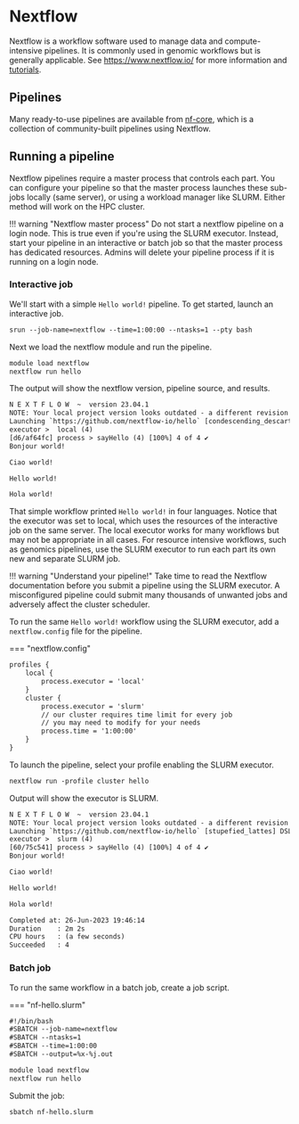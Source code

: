 # Nextflow

Nextflow is a workflow software used to manage data and compute-intensive pipelines. It is commonly used in genomic workflows but is generally applicable. See <https://www.nextflow.io/> for more information and [tutorials](https://www.nextflow.io/blog/2023/learn-nextflow-in-2023.html).

## Pipelines

Many ready-to-use pipelines are available from [nf-core](https://nf-co.re/pipelines), which is a collection of community-built pipelines using Nextflow.

## Running a pipeline

Nextflow pipelines require a master process that controls each part. You can configure your pipeline so that the master process launches these sub-jobs locally (same server), or using a workload manager like SLURM. Either method will work on the HPC cluster.

!!! warning "Nextflow master process"
    Do not start a nextflow pipeline on a login node. This is true even if you're using the SLURM executor. Instead, start your pipeline in an interactive or batch job so that the master process has dedicated resources. Admins will delete your pipeline process if it is running on a login node.

### Interactive job

We'll start with a simple `Hello world!` pipeline. To get started, launch an interactive job.

```txt
srun --job-name=nextflow --time=1:00:00 --ntasks=1 --pty bash
```

Next we load the nextflow module and run the pipeline.

```txt
module load nextflow
nextflow run hello
```

The output will show the nextflow version, pipeline source, and results.

```txt
N E X T F L O W  ~  version 23.04.1
NOTE: Your local project version looks outdated - a different revision is available in the remote repository [1d71f857bb]
Launching `https://github.com/nextflow-io/hello` [condescending_descartes] DSL2 - revision: 4eab81bd42 [master]
executor >  local (4)
[d6/af64fc] process > sayHello (4) [100%] 4 of 4 ✔
Bonjour world!

Ciao world!

Hello world!

Hola world!
```

That simple workflow printed `Hello world!` in four languages. Notice that the executor was set to local, which uses the resources of the interactive job on the same server. The local executor works for many workflows but may not be appropriate in all cases. For resource intensive workflows, such as genomics pipelines, use the SLURM executor to run each part its own new and separate SLURM job.

!!! warning "Understand your pipeline!"
    Take time to read the Nextflow documentation before you submit a pipeline using the SLURM executor. A misconfigured pipeline could submit many thousands of unwanted jobs and adversely affect the cluster scheduler.

To run the same `Hello world!` workflow using the SLURM executor, add a `nextflow.config` file for the pipeline.

=== "nextflow.config"

```txt
profiles {
    local {
        process.executor = 'local'
    }
    cluster {
        process.executor = 'slurm'
        // our cluster requires time limit for every job
        // you may need to modify for your needs
        process.time = '1:00:00'
    }
}
```

To launch the pipeline, select your profile enabling the SLURM executor.

```txt
nextflow run -profile cluster hello
```

Output will show the executor is SLURM.

```txt
N E X T F L O W  ~  version 23.04.1
NOTE: Your local project version looks outdated - a different revision is available in the remote repository [1d71f857bb]
Launching `https://github.com/nextflow-io/hello` [stupefied_lattes] DSL2 - revision: 4eab81bd42 [master]
executor >  slurm (4)
[60/75c541] process > sayHello (4) [100%] 4 of 4 ✔
Bonjour world!

Ciao world!

Hello world!

Hola world!

Completed at: 26-Jun-2023 19:46:14
Duration    : 2m 2s
CPU hours   : (a few seconds)
Succeeded   : 4
```

### Batch job

To run the same workflow in a batch job, create a job script.

=== "nf-hello.slurm"

```txt
#!/bin/bash
#SBATCH --job-name=nextflow
#SBATCH --ntasks=1
#SBATCH --time=1:00:00
#SBATCH --output=%x-%j.out

module load nextflow
nextflow run hello
```

Submit the job:

```txt
sbatch nf-hello.slurm
```
